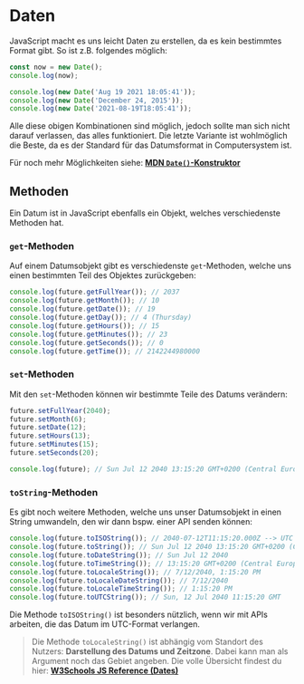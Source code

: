 # Daten

JavaScript macht es uns leicht Daten zu erstellen, da es kein bestimmtes Format gibt. So ist z.B. folgendes möglich:

````Javascript
const now = new Date();
console.log(now);

console.log(new Date('Aug 19 2021 18:05:41'));
console.log(new Date('December 24, 2015'));
console.log(new Date('2021-08-19T18:05:41'));
````

Alle diese obigen Kombinationen sind möglich, jedoch sollte man sich nicht darauf verlassen, das alles funktioniert. Die letzte Variante ist 
wohlmöglich die Beste, da es der Standard für das Datumsformat in Computersystem ist. 

Für noch mehr Möglichkeiten siehe: [**MDN `Date()`-Konstruktor**](https://developer.mozilla.org/en-US/docs/Web/JavaScript/Reference/Global_Objects/Date/Date)

## Methoden

Ein Datum ist in JavaScript ebenfalls ein Objekt, welches verschiedenste Methoden hat.

### `get`-Methoden

Auf einem Datumsobjekt gibt es verschiedenste `get`-Methoden, welche uns einen bestimmten Teil des Objektes zurückgeben:

````Javascript
console.log(future.getFullYear()); // 2037
console.log(future.getMonth()); // 10
console.log(future.getDate()); // 19
console.log(future.getDay()); // 4 (Thursday)
console.log(future.getHours()); // 15
console.log(future.getMinutes()); // 23
console.log(future.getSeconds()); // 0
console.log(future.getTime()); // 2142244980000
````

### `set`-Methoden

Mit den `set`-Methoden können wir bestimmte Teile des Datums verändern:

````Javascript
future.setFullYear(2040);
future.setMonth(6); 
future.setDate(12);
future.setHours(13);
future.setMinutes(15);
future.setSeconds(20);

console.log(future); // Sun Jul 12 2040 13:15:20 GMT+0200 (Central European Summer Time)
````

### `toString`-Methoden

Es gibt noch weitere Methoden, welche uns unser Datumsobjekt in einen String umwandeln, den wir dann bspw. einer API senden können:

````Javascript
console.log(future.toISOString()); // 2040-07-12T11:15:20.000Z --> UTC time
console.log(future.toString()); // Sun Jul 12 2040 13:15:20 GMT+0200 (Central European Summer Time)
console.log(future.toDateString()); // Sun Jul 12 2040
console.log(future.toTimeString()); // 13:15:20 GMT+0200 (Central European Summer Time)
console.log(future.toLocaleString()); // 7/12/2040, 1:15:20 PM
console.log(future.toLocaleDateString()); // 7/12/2040
console.log(future.toLocaleTimeString()); // 1:15:20 PM
console.log(future.toUTCString()); // Sun, 12 Jul 2040 11:15:20 GMT
````

Die Methode `toISOString()` ist besonders nützlich, wenn wir mit APIs arbeiten, die das Datum im UTC-Format verlangen. 

> Die Methode `toLocaleString()` ist abhängig vom Standort des Nutzers: **Darstellung des Datums und Zeitzone**. Dabei kann man als Argument noch 
> das Gebiet angeben. Die volle Übersicht findest du hier: 
> [**W3Schools JS Reference (Dates)**](https://www.w3schools.com/jsref/tryit.asp?filename=tryjsref_tolocalestring_date_all)